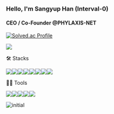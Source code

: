 ### Hello, I'm Sangyup Han (Interval-0)

#### CEO / Co-Founder @PHYLAXIS-NET

[![Solved.ac Profile](http://mazassumnida.wtf/api/v2/generate_badge?boj=intervalzero)](https://solved.ac/intervalzero/)

<img src="https://render.gitanimals.org/farms/Interval-0"/>


🛠️ Stacks

<img src="https://img.shields.io/badge/Go-00ADD8?style=flat-square&logo=Go&logoColor=white"/><img src="https://img.shields.io/badge/C++-00599C?style=flat-square&logo=C++&logoColor=white"/><img src="https://img.shields.io/badge/Python-3776AB?style=flat-square&logo=Python&logoColor=white"/><img src="https://img.shields.io/badge/Redis-DC382D?style=flat-square&logo=Redis&logoColor=white"/><img src="https://img.shields.io/badge/MongoDB-47A248?style=flat-square&logo=MongoDB&logoColor=white"/><img src="https://img.shields.io/badge/JavaScript-F7DF1E?style=flat-square&logo=JavaScript&logoColor=black"/><img src="https://img.shields.io/badge/TypeScript-3178C6?style=flat-square&logo=TypeScript&logoColor=white"/><img src="https://img.shields.io/badge/React-61DAFB?style=flat-square&logo=React&logoColor=black"/>

💪🏼 Tools 

<img src="https://img.shields.io/badge/Visual Studio Code-007ACC?style=flat-square&logo=Visual Studio Code&logoColor=white"/><img src="https://img.shields.io/badge/GitHub-181717?style=flat-square&logo=GitHub&logoColor=white"/><img src="https://img.shields.io/badge/Slack-4A154B?style=flat-square&logo=Slack&logoColor=white"/><img src="https://img.shields.io/badge/Notion-000000?style=flat-square&logo=Notion&logoColor=white"/><img src="https://img.shields.io/badge/Vim-019733?style=flat-square&logo=Vim&logoColor=white"/>

![initial](https://cdn.discordapp.com/attachments/1093881119163818054/1119933243521765476/logo_intro_phylaxis-_4K-Wi-Fi_.gif)

